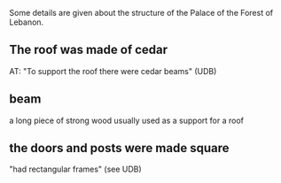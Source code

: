 Some details are given about the structure of the Palace of the Forest of Lebanon.

## The roof was made of cedar ##

AT: "To support the roof there were cedar beams" (UDB)

## beam ##

a long piece of strong wood usually used as a support for a roof

## the doors and posts were made square ##

"had rectangular frames" (see UDB)